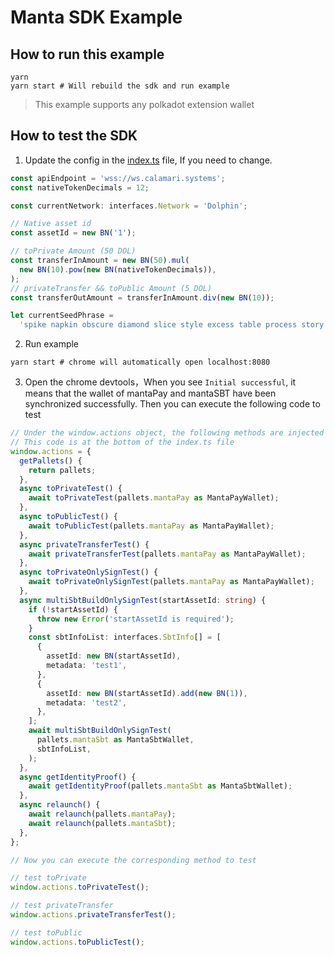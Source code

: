 # Manta SDK Example

## How to run this example


``` shell
yarn
yarn start # Will rebuild the sdk and run example
```
> This example supports any polkadot extension wallet

## How to test the SDK

1. Update the config in the [index.ts](./index.ts) file, If you need to change.
``` typescript
const apiEndpoint = 'wss://ws.calamari.systems';
const nativeTokenDecimals = 12;

const currentNetwork: interfaces.Network = 'Dolphin';

// Native asset id
const assetId = new BN('1');

// toPrivate Amount (50 DOL)
const transferInAmount = new BN(50).mul(
  new BN(10).pow(new BN(nativeTokenDecimals)),
);
// privateTransfer && toPublic Amount (5 DOL)
const transferOutAmount = transferInAmount.div(new BN(10));

let currentSeedPhrase =
  'spike napkin obscure diamond slice style excess table process story excuse absurd';
```
2. Run example
```shell
yarn start # chrome will automatically open localhost:8080
```
3. Open the chrome devtools，When you see `Initial successful`, it means that the wallet of mantaPay and mantaSBT have been synchronized successfully. Then you can execute the following code to test
``` typescript
// Under the window.actions object, the following methods are injected for testing
// This code is at the bottom of the index.ts file
window.actions = {
  getPallets() {
    return pallets;
  },
  async toPrivateTest() {
    await toPrivateTest(pallets.mantaPay as MantaPayWallet);
  },
  async toPublicTest() {
    await toPublicTest(pallets.mantaPay as MantaPayWallet);
  },
  async privateTransferTest() {
    await privateTransferTest(pallets.mantaPay as MantaPayWallet);
  },
  async toPrivateOnlySignTest() {
    await toPrivateOnlySignTest(pallets.mantaPay as MantaPayWallet);
  },
  async multiSbtBuildOnlySignTest(startAssetId: string) {
    if (!startAssetId) {
      throw new Error('startAssetId is required');
    }
    const sbtInfoList: interfaces.SbtInfo[] = [
      {
        assetId: new BN(startAssetId),
        metadata: 'test1',
      },
      {
        assetId: new BN(startAssetId).add(new BN(1)),
        metadata: 'test2',
      },
    ];
    await multiSbtBuildOnlySignTest(
      pallets.mantaSbt as MantaSbtWallet,
      sbtInfoList,
    );
  },
  async getIdentityProof() {
    await getIdentityProof(pallets.mantaSbt as MantaSbtWallet);
  },
  async relaunch() {
    await relaunch(pallets.mantaPay);
    await relaunch(pallets.mantaSbt);
  },
};

// Now you can execute the corresponding method to test

// test toPrivate
window.actions.toPrivateTest();

// test privateTransfer
window.actions.privateTransferTest();

// test toPublic
window.actions.toPublicTest();
```

